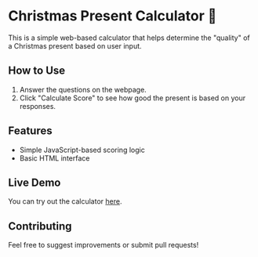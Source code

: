 # Christmas Present Calculator 🎄

This is a simple web-based calculator that helps determine the "quality" of a Christmas present based on user input. 

## How to Use
1. Answer the questions on the webpage.
2. Click "Calculate Score" to see how good the present is based on your responses.

## Features
- Simple JavaScript-based scoring logic
- Basic HTML interface

## Live Demo
You can try out the calculator [here](https://username.github.io/christmas-present-calculator).

## Contributing
Feel free to suggest improvements or submit pull requests!
